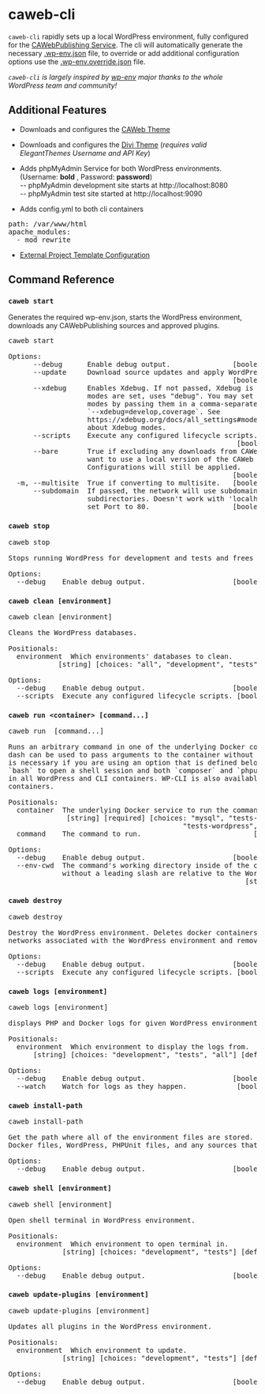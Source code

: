 # caweb-cli
`caweb-cli` rapidly sets up a local WordPress environment, fully configured for the [CAWebPublishing Service](https://caweb.cdt.ca.gov/). The cli will automatically generate the necessary [.wp-env.json](https://developer.wordpress.org/block-editor/reference-guides/packages/packages-env/#wp-env-json) file, to override or add additional configuration options use the [.wp-env.override.json](https://developer.wordpress.org/block-editor/reference-guides/packages/packages-env/#wp-env-override-json) file.

*`caweb-cli` is largely inspired by [wp-env](https://developer.wordpress.org/block-editor/reference-guides/packages/packages-env/) major thanks to the whole WordPress team and community!*

## Additional Features
- Downloads and configures the [CAWeb Theme](https://github.com/CAWebPublishing/CAWeb)  
- Downloads and configures the [Divi Theme](https://www.elegantthemes.com/gallery/divi/) (*requires valid ElegantThemes Username and API Key*)  
- Adds phpMyAdmin Service for both WordPress environments. (Username: <strong>bold</strong> , Password: <strong>password</strong>)  
-- phpMyAdmin development site starts at http://localhost:8080  
-- phpMyAdmin test site started at http://localhost:9090

- Adds config.yml to both cli containers 
<pre>
path: /var/www/html
apache_modules:
  - mod_rewrite
</pre>

- [External Project Template Configuration](https://github.com/CAWebPublishing/cli/lib/template)  

## Command Reference
### `caweb start`  
Generates the required wp-env.json, starts the WordPress environment, downloads any CAWebPublishing sources and approved plugins.  
<pre>
caweb start

Options:
      --debug      Enable debug output.               [boolean] [default: false]
      --update     Download source updates and apply WordPress configuration.
                                                      [boolean] [default: false]
      --xdebug     Enables Xdebug. If not passed, Xdebug is turned off. If no
                   modes are set, uses "debug". You may set multiple Xdebug
                   modes by passing them in a comma-separated list:
                   `--xdebug=develop,coverage`. See
                   https://xdebug.org/docs/all_settings#mode for information
                   about Xdebug modes.                                  [string]
      --scripts    Execute any configured lifecycle scripts.
                                                       [boolean] [default: true]
      --bare       True if excluding any downloads from CAWeb, use this if you
                   want to use a local version of the CAWeb Theme,
                   Configurations will still be applied.
                                                      [boolean] [default: false]
  -m, --multisite  True if converting to multisite.   [boolean] [default: false]
      --subdomain  If passed, the network will use subdomains, instead of
                   subdirectories. Doesn't work with 'localhost', make sure to
                   set Port to 80.                    [boolean] [default: false]
</pre>
### `caweb stop`  
<pre>
caweb stop

Stops running WordPress for development and tests and frees the ports.

Options:
  --debug    Enable debug output.                     [boolean] [default: false]
</pre>
### `caweb clean [environment]`  
<pre>
caweb clean [environment]

Cleans the WordPress databases.

Positionals:
  environment  Which environments' databases to clean.
            [string] [choices: "all", "development", "tests"] [default: "tests"]

Options:
  --debug    Enable debug output.                     [boolean] [default: false]
  --scripts  Execute any configured lifecycle scripts. [boolean] [default: true]
</pre>
### `caweb run <container> [command...]`  
<pre>
caweb run <container> [command...]

Runs an arbitrary command in one of the underlying Docker containers. A double
dash can be used to pass arguments to the container without parsing them. This
is necessary if you are using an option that is defined below. You can use
`bash` to open a shell session and both `composer` and `phpunit` are available
in all WordPress and CLI containers. WP-CLI is also available in the CLI
containers.

Positionals:
  container  The underlying Docker service to run the command on.
              [string] [required] [choices: "mysql", "tests-mysql", "wordpress",
                                          "tests-wordpress", "cli", "tests-cli"]
  command    The command to run.                           [array] [default: []]

Options:
  --debug    Enable debug output.                     [boolean] [default: false]
  --env-cwd  The command's working directory inside of the container. Paths
             without a leading slash are relative to the WordPress root.
                                                         [string] [default: "."]
</pre>
### `caweb destroy`  
<pre>
caweb destroy

Destroy the WordPress environment. Deletes docker containers, volumes, and
networks associated with the WordPress environment and removes local files.

Options:
  --debug    Enable debug output.                     [boolean] [default: false]
  --scripts  Execute any configured lifecycle scripts. [boolean] [default: true]
</pre>
### `caweb logs [environment]`  
<pre>
caweb logs [environment]

displays PHP and Docker logs for given WordPress environment.

Positionals:
  environment  Which environment to display the logs from.
      [string] [choices: "development", "tests", "all"] [default: "development"]

Options:
  --debug    Enable debug output.                     [boolean] [default: false]
  --watch    Watch for logs as they happen.            [boolean] [default: true]
</pre>
### `caweb install-path`  
<pre>
caweb install-path

Get the path where all of the environment files are stored. This includes the
Docker files, WordPress, PHPUnit files, and any sources that were downloaded.

Options:
  --debug    Enable debug output.                     [boolean] [default: false]
</pre>
### `caweb shell [environment]`  
<pre>
caweb shell [environment]

Open shell terminal in WordPress environment.

Positionals:
  environment  Which environment to open terminal in.
             [string] [choices: "development", "tests"] [default: "development"]

Options:
  --debug    Enable debug output.                     [boolean] [default: false]
</pre>
### `caweb update-plugins [environment]`  
<pre>
caweb update-plugins [environment]

Updates all plugins in the WordPress environment.

Positionals:
  environment  Which environment to update.
             [string] [choices: "development", "tests"] [default: "development"]

Options:
  --debug    Enable debug output.                     [boolean] [default: false]
</pre>
